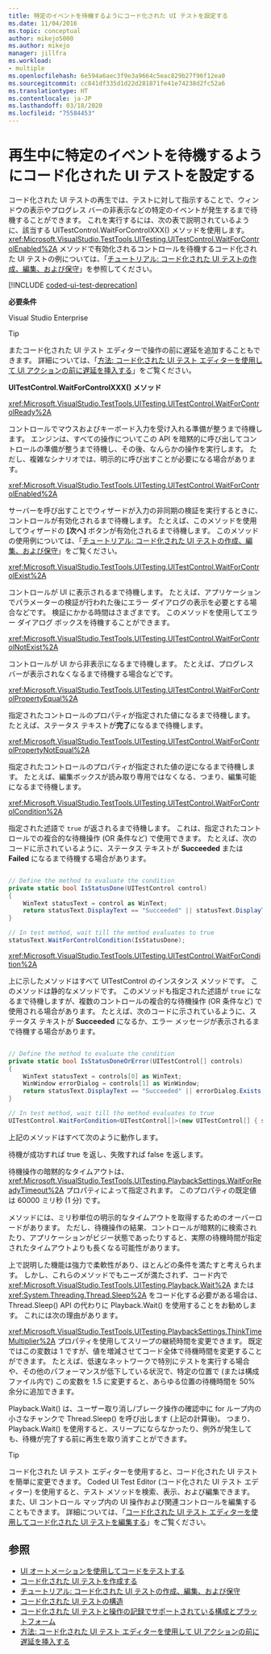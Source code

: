 ```yaml
---
title: 特定のイベントを待機するようにコード化された UI テストを設定する
ms.date: 11/04/2016
ms.topic: conceptual
author: mikejo5000
ms.author: mikejo
manager: jillfra
ms.workload:
- multiple
ms.openlocfilehash: 6e594a6aec3f9e3a9664c5eac829b27f96f12ea0
ms.sourcegitcommit: cc841df335d1d22d281871fe41e74238d2fc52a6
ms.translationtype: HT
ms.contentlocale: ja-JP
ms.lasthandoff: 03/18/2020
ms.locfileid: "75584453"
---
```

# <a name="make-coded-ui-tests-wait-for-specific-events-during-playback"></a>再生中に特定のイベントを待機するようにコード化された UI テストを設定する

コード化された UI テストの再生では、テストに対して指示することで、ウィンドウの表示やプログレス バーの非表示などの特定のイベントが発生するまで待機することができます。 これを実行するには、次の表で説明されているように、該当する UITestControl.WaitForControlXXX() メソッドを使用します。 <xref:Microsoft.VisualStudio.TestTools.UITesting.UITestControl.WaitForControlEnabled%2A> メソッドで有効化されるコントロールを待機するコード化された UI テストの例については、「[チュートリアル: コード化された UI テストの作成、編集、および保守](../test/walkthrough-creating-editing-and-maintaining-a-coded-ui-test.md)」を参照してください。

[!INCLUDE [coded-ui-test-deprecation](includes/coded-ui-test-deprecation.md)]

**必要条件**

Visual Studio Enterprise

> [!TIP]
> またコード化された UI テスト エディターで操作の前に遅延を追加することもできます。 詳細については、「[方法: コード化された UI テスト エディターを使用して UI アクションの前に遅延を挿入する](editing-coded-ui-tests-using-the-coded-ui-test-editor.md#insert-a-delay-before-a-ui-action)」をご覧ください。

**UITestControl.WaitForControlXXX() メソッド**

<xref:Microsoft.VisualStudio.TestTools.UITesting.UITestControl.WaitForControlReady%2A>

コントロールでマウスおよびキーボード入力を受け入れる準備が整うまで待機します。 エンジンは、すべての操作についてこの API を暗黙的に呼び出してコントロールの準備が整うまで待機し、その後、なんらかの操作を実行します。 ただし、複雑なシナリオでは、明示的に呼び出すことが必要になる場合があります。

<xref:Microsoft.VisualStudio.TestTools.UITesting.UITestControl.WaitForControlEnabled%2A>

サーバーを呼び出すことでウィザードが入力の非同期の検証を実行するときに、コントロールが有効化されるまで待機します。 たとえば、このメソッドを使用してウィザードの **[次へ]** ボタンが有効化されるまで待機します。 このメソッドの使用例については、「[チュートリアル: コード化された UI テストの作成、編集、および保守](../test/walkthrough-creating-editing-and-maintaining-a-coded-ui-test.md)」をご覧ください。

<xref:Microsoft.VisualStudio.TestTools.UITesting.UITestControl.WaitForControlExist%2A>

コントロールが UI に表示されるまで待機します。 たとえば、アプリケーションでパラメーターの検証が行われた後にエラー ダイアログの表示を必要とする場合などです。 検証にかかる時間はさまざまです。 このメソッドを使用してエラー ダイアログ ボックスを待機することができます。

<xref:Microsoft.VisualStudio.TestTools.UITesting.UITestControl.WaitForControlNotExist%2A>

コントロールが UI から非表示になるまで待機します。 たとえば、プログレス バーが表示されなくなるまで待機する場合などです。

<xref:Microsoft.VisualStudio.TestTools.UITesting.UITestControl.WaitForControlPropertyEqual%2A>

指定されたコントロールのプロパティが指定された値になるまで待機します。 たとえば、ステータス テキストが**完了**になるまで待機します。

<xref:Microsoft.VisualStudio.TestTools.UITesting.UITestControl.WaitForControlPropertyNotEqual%2A>

指定されたコントロールのプロパティが指定された値の逆になるまで待機します。 たとえば、編集ボックスが読み取り専用ではなくなる、つまり、編集可能になるまで待機します。

<xref:Microsoft.VisualStudio.TestTools.UITesting.UITestControl.WaitForControlCondition%2A>

指定された述語で `true` が返されるまで待機します。 これは、指定されたコントロールでの複合的な待機操作 (OR 条件など) で使用できます。 たとえば、次のコードに示されているように、ステータス テキストが **Succeeded** または **Failed** になるまで待機する場合があります。

```csharp

// Define the method to evaluate the condition
private static bool IsStatusDone(UITestControl control)
{
    WinText statusText = control as WinText;
    return statusText.DisplayText == "Succeeded" || statusText.DisplayText == "Failed";
}

// In test method, wait till the method evaluates to true
statusText.WaitForControlCondition(IsStatusDone);
```

 <xref:Microsoft.VisualStudio.TestTools.UITesting.UITestControl.WaitForCondition%2A>

上に示したメソッドはすべて UITestControl のインスタンス メソッドです。 このメソッドは静的なメソッドです。 このメソッドも指定された述語が `true` になるまで待機しますが、複数のコントロールの複合的な待機操作 (OR 条件など) で使用される場合があります。 たとえば、次のコードに示されているように、ステータス テキストが **Succeeded** になるか、エラー メッセージが表示されるまで待機する場合があります。

```csharp

// Define the method to evaluate the condition
private static bool IsStatusDoneOrError(UITestControl[] controls)
{
    WinText statusText = controls[0] as WinText;
    WinWindow errorDialog = controls[1] as WinWindow;
    return statusText.DisplayText == "Succeeded" || errorDialog.Exists;
}

// In test method, wait till the method evaluates to true
UITestControl.WaitForCondition<UITestControl[]>(new UITestControl[] { statusText, errorDialog }, IsStatusDoneOrError);
```

上記のメソッドはすべて次のように動作します。

待機が成功すれば true を返し、失敗すれば false を返します。

待機操作の暗黙的なタイムアウトは、<xref:Microsoft.VisualStudio.TestTools.UITesting.PlaybackSettings.WaitForReadyTimeout%2A> プロパティによって指定されます。 このプロパティの既定値は 60000 ミリ秒 (1 分) です。

メソッドには、ミリ秒単位の明示的なタイムアウトを取得するためのオーバーロードがあります。 ただし、待機操作の結果、コントロールが暗黙的に検索されたり、アプリケーションがビジー状態であったりすると、実際の待機時間が指定されたタイムアウトよりも長くなる可能性があります。

上で説明した機能は強力で柔軟性があり、ほとんどの条件を満たすと考えられます。 しかし、これらのメソッドでもニーズが満たされず、コード内で <xref:Microsoft.VisualStudio.TestTools.UITesting.Playback.Wait%2A> または <xref:System.Threading.Thread.Sleep%2A> をコード化する必要がある場合は、Thread.Sleep() API の代わりに Playback.Wait() を使用することをお勧めします。 これには次の理由があります。

<xref:Microsoft.VisualStudio.TestTools.UITesting.PlaybackSettings.ThinkTimeMultiplier%2A> プロパティを使用してスリープの継続時間を変更できます。 既定ではこの変数は 1 ですが、値を増減させてコード全体で待機時間を変更することができます。 たとえば、低速なネットワークで特別にテストを実行する場合や、その他のパフォーマンスが低下している状況で、特定の位置で (または構成ファイル内で) この変数を 1.5 に変更すると、あらゆる位置の待機時間を 50% 余分に追加できます。

Playback.Wait() は、ユーザー取り消し/ブレーク操作の確認中に for ループ内の小さなチャンクで Thread.Sleep() を呼び出します (上記の計算後)。 つまり、Playback.Wait() を使用すると、スリープにならなかったり、例外が発生しても、待機が完了する前に再生を取り消すことができます。

> [!TIP]
> コード化された UI テスト エディターを使用すると、コード化された UI テストを簡単に変更できます。 Coded UI Test Editor (コード化された UI テスト エディター) を使用すると、テスト メソッドを検索、表示、および編集できます。 また、UI コントロール マップ内の UI 操作および関連コントロールを編集することもできます。 詳細については、「[コード化された UI テスト エディターを使用してコード化された UI テストを編集する](../test/editing-coded-ui-tests-using-the-coded-ui-test-editor.md)」をご覧ください。

## <a name="see-also"></a>参照

- [UI オートメーションを使用してコードをテストする](../test/use-ui-automation-to-test-your-code.md)
- [コード化された UI テストを作成する](../test/use-ui-automation-to-test-your-code.md)
- [チュートリアル: コード化された UI テストの作成、編集、および保守](../test/walkthrough-creating-editing-and-maintaining-a-coded-ui-test.md)
- [コード化された UI テストの構造](../test/anatomy-of-a-coded-ui-test.md)
- [コード化された UI テストと操作の記録でサポートされている構成とプラットフォーム](../test/supported-configurations-and-platforms-for-coded-ui-tests-and-action-recordings.md)
- [方法: コード化された UI テスト エディターを使用して UI アクションの前に遅延を挿入する](editing-coded-ui-tests-using-the-coded-ui-test-editor.md#insert-a-delay-before-a-ui-action)
